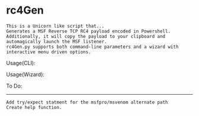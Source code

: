 # rc4Gen
    This is a Unicorn like script that...
    Generates a MSF Reverse TCP RC4 payload encoded in Powershell.
    Additionally, it will copy the payload to your clipboard and automagically launch the MSF listener.
    rc4Gen.py supports both command-line parameters and a wizard with interactive menu driven options.

Usage(CLI):

Usage(Wizard):

To Do:
***
    Add try/expect statment for the msfpro/msvenom alternate path
    Create help function.
